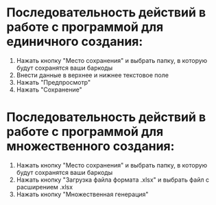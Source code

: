 # Последовательность действий в работе с программой для единичного создания:
1) Нажать кнопку "Место сохранения" и выбрать папку, в которую будут сохранятся ваши баркоды
2) Внести данные в верхнее и нижнее текстовое поле
3) Нажать "Предпросмотр" 
4) Нажать "Сохранение"
# Последовательность действий в работе с программой для множественного создания:
1) Нажать кнопку "Место сохранения" и выбрать папку, в которую будут сохранятся ваши баркоды
2) Нажать кнопку "Загрузка файла формата .xlsx" и выбрать файл с расширением .xlsx
3) Нажать кнопку "Множественная генерация"

